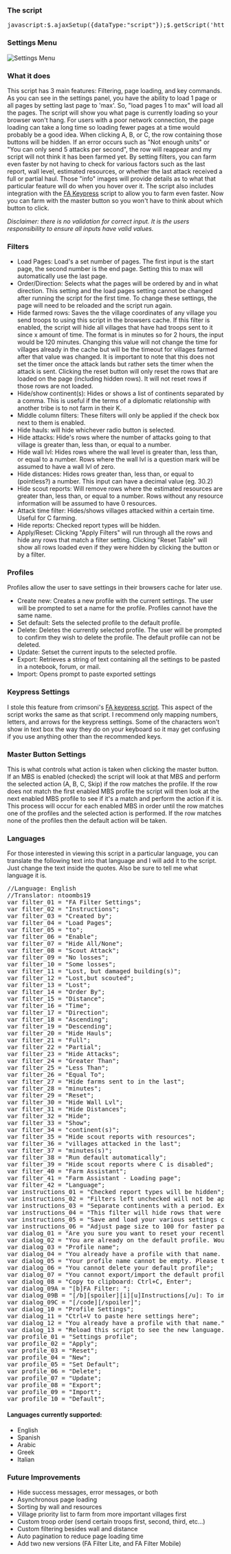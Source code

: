 ### The script
<pre>
javascript:$.ajaxSetup({dataType:"script"});$.getScript('https://ntoombs19.github.io/LA-Enhancer/js/main.min.js');void 0;
</pre>

### Settings Menu
![Settings Menu](https://raw.githubusercontent.com/ntoombs19/LA-Enhancer/master/images/settings.jpg)

### What it does
This script has 3 main features: Filtering, page loading, and key commands. As you can see in the settings panel, you have the ability to load 1 page or all pages by setting last page to 'max'. So, "load pages 1 to max" will load all the pages. The script will show you what page is currently loading so your browser won't hang. For users with a poor network connection, the page loading can take a long time so loading fewer pages at a time would probably be a good idea. When clicking A, B, or C, the row containing those buttons will be hidden. If an error occurs such as "Not enough units" or "You can only send 5 attacks per second", the row will reappear and my script will not think it has been farmed yet. By setting filters, you can farm even faster by not having to check for various factors such as the last report, wall level, estimated resources, or whether the last attack received a full or partial haul. Those "info" images will provide details as to what that particular feature will do when you hover over it. The script also includes integration with the [FA Keypress](http://forum.tribalwars.net/showthread.php?270283-FA-KeyPress) script to allow you to farm even faster. Now you can farm with the master button so you won't have to think about which button to click.

_Disclaimer: there is no validation for correct input. It is the users responsibility to ensure all inputs have valid values._

### Filters
* Load Pages: Load's a set number of pages. The first input is the start page, the second number is the end page. Setting this to max will automatically use the last page.
* Order/Direction: Selects what the pages will be ordered by and in what direction. This setting and the load pages setting cannot be changed after running the script for the first time. To change these settings, the page will need to be reloaded and the script run again.
* Hide farmed rows: Saves the the village coordinates of any village you send troops to using this script in the browsers cache. If this filter is enabled, the script will hide all villages that have had troops sent to it since x amount of time. The format is in minutes so for 2 hours, the input would be 120 minutes. Changing this value will not change the time for villages already in the cache but will be the timeout for villages farmed after that value was changed. It is important to note that this does not set the timer once the attack lands but rather sets the timer when the attack is sent. Clicking the reset button will only reset the rows that are loaded on the page (including hidden rows). It will not reset rows if those rows are not loaded.
* Hide/show continent(s): Hides or shows a list of continents separated by a comma. This is useful if the terms of a diplomatic relationship with another tribe is to not farm in their K.
* Middle column filters: These filters will only be applied if the check box next to them is enabled.
* Hide hauls: will hide whichever radio button is selected.
* Hide attacks: Hide's rows where the number of attacks going to that village is greater than, less than, or equal to a number.
* Hide wall lvl: Hides rows where the wall level is greater than, less than, or equal to a number. Rows where the wall lvl is a question mark will be assumed to have a wall lvl of zero.
* Hide distances: Hides rows greater than, less than, or equal to (pointless?) a number. This input can have a decimal value (eg. 30.2)
* Hide scout reports: Will remove rows where the estimated resources are greater than, less than, or equal to a number. Rows without any resource information will be assumed to have 0 resources.
* Attack time filter: Hides/shows villages attacked within a certain time. Useful for C farming.
* Hide reports: Checked report types will be hidden.
* Apply/Reset: Clicking "Apply Filters" will run through all the rows and hide any rows that match a filter setting. Clicking "Reset Table" will show all rows loaded even if they were hidden by clicking the button or by a filter.

### Profiles
Profiles allow the user to save settings in their browsers cache for later use.
* Create new: Creates a new profile with the current settings. The user will be prompted to set a name for the profile. Profiles cannot have the same name.
* Set default: Sets the selected profile to the default profile.
* Delete: Deletes the currently selected profile. The user will be prompted to confirm they wish to delete the profile. The default profile can not be deleted.
* Update: Setset the current inputs to the selected profile.
* Export: Retrieves a string of text containing all the settings to be pasted in a notebook, forum, or mail.
* Import: Opens prompt to paste exported settings

### Keypress Settings
I stole this feature from crimsoni's [FA keypress script](http://forum.tribalwars.net/showthread.php?270283-FA-KeyPress). This aspect of the script works the same as that script. I recommend only mapping numbers, letters, and arrows for the keypress settings. Some of the characters won't show in text box the way they do on your keyboard so it may get confusing if you use anything other than the recommended keys.

### Master Button Settings
This is what controls what action is taken when clicking the master button. If an MBS is enabled (checked) the script will look at that MBS and perform the selected action (A, B, C, Skip) if the row matches the profile. If the row does not match the first enabled MBS profile the script will then look at the next enabled MBS profile to see if it's a match and perform the action if it is. This process will occur for each enabled MBS in order until the row matches one of the profiles and the selected action is performed. If the row matches none of the profiles then the default action will be taken.

### Languages
For those interested in viewing this script in a particular language, you can translate the following text into that language and I will add it to the script. Just change the text inside the quotes. Also be sure to tell me what language it is.
<pre>
//Language: English
//Translator: ntoombs19
var filter_01 = "FA Filter Settings";
var filter_02 = "Instructions";
var filter_03 = "Created by";
var filter_04 = "Load Pages";
var filter_05 = "to";
var filter_06 = "Enable";
var filter_07 = "Hide All/None";
var filter_08 = "Scout Attack";
var filter_09 = "No losses";
var filter_10 = "Some losses";
var filter_11 = "Lost, but damaged building(s)";
var filter_12 = "Lost,but scouted";
var filter_13 = "Lost";
var filter_14 = "Order By";
var filter_15 = "Distance";
var filter_16 = "Time";
var filter_17 = "Direction";
var filter_18 = "Ascending";
var filter_19 = "Descending";
var filter_20 = "Hide Hauls";
var filter_21 = "Full";
var filter_22 = "Partial";
var filter_23 = "Hide Attacks";
var filter_24 = "Greater Than";
var filter_25 = "Less Than";
var filter_26 = "Equal To";
var filter_27 = "Hide farms sent to in the last";
var filter_28 = "minutes";
var filter_29 = "Reset";
var filter_30 = "Hide Wall Lvl";
var filter_31 = "Hide Distances";
var filter_32 = "Hide";
var filter_33 = "Show";
var filter_34 = "continent(s)";
var filter_35 = "Hide scout reports with resources";
var filter_36 = "villages attacked in the last";
var filter_37 = "minutes(s)";
var filter_38 = "Run default automatically";
var filter_39 = "Hide scout reports where C is disabled";
var filter_40 = "Farm Assistant";
var filter_41 = "Farm Assistant - Loading page";
var filter_42 = "Language";
var instructions_01 = "Checked report types will be hidden";
var instructions_02 = "Filters left unchecked will not be applied";
var instructions_03 = "Separate continents with a period. Example: 55.54.53";
var instructions_04 = "This filter will hide rows that were farmed \"n\" minutes ago. The default is 60 minutes. Changing the time will only affect newly farmed rows. Clicking reset will reset all the timers for each row but only the rows loaded.";
var instructions_05 = "Save and load your various settings configurations here. Changing profiles will load the selected profile. The default will load automatically when the script is run.";
var instructions_06 = "Adjust page size to 100 for faster page loading";
var dialog_01 = "Are you sure you want to reset your recently farmed villages?";
var dialog_02 = "You are already on the default profile. Would you like to create a new profile and set it to default?";
var dialog_03 = "Profile name";
var dialog_04 = "You already have a profile with that name. Please choose another name";
var dialog_05 = "Your profile name cannot be empty. Please try again.";
var dialog_06 = "You cannot delete your default profile";
var dialog_07 = "You cannot export/import the default profile. To export these settings, create a new profile, then try exporting again.";
var dialog_08 = "Copy to clipboard: Ctrl+C, Enter";
var dialog_09A = "[b]FA Filter: ";
var dialog_09B = "[/b][spoiler][i][u]Instructions[/u]: To import this profile, copy the following line of code then import the copied settings by pasting them into the prompt after clicking import on the FA Filter Script settings panel[/i][code]";
var dialog_09C = "[/code][/spoiler]";
var dialog_10 = "Profile Settings";
var dialog_11 = "Ctrl+V to paste here settings here";
var dialog_12 = "You already have a profile with that name.";
var dialog_13 = "Reload this script to see the new language. This page will refresh automatically.";
var profile_01 = "Settings profile";
var profile_02 = "Apply";
var profile_03 = "Reset";
var profile_04 = "New";
var profile_05 = "Set Default";
var profile_06 = "Delete";
var profile_07 = "Update";
var profile_08 = "Export";
var profile_09 = "Import";
var profile_10 = "Default";
</pre>
#### Languages currently supported:
* English
* Spanish
* Arabic
* Greek
* Italian

### Future Improvements
* Hide success messages, error messages, or both
* Asynchronous page loading
* Sorting by wall and resources
* Village priority list to farm from more important villages first
* Custom troop order (send certain troops first, second, third, etc...)
* Custom filtering besides wall and distance
* Auto pagination to reduce page loading time
* Add two new versions (FA Filter Lite, and FA Filter Mobile)
